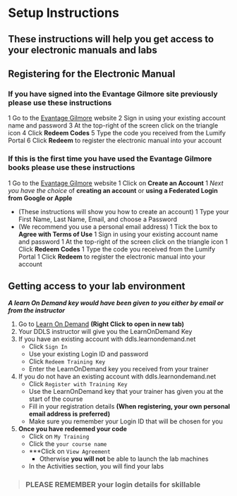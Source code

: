 # Setup Instructions

## These instructions will help you get access to your electronic manuals and labs

## Registering for the Electronic Manual
### If you have signed into the Evantage Gilmore site previously please use these instructions
1 Go to the [Evantage Gilmore](https://evantage.gilmoreglobal.com/) website
2 Sign in using your existing account name and password
3 At the top-right of the screen click on the triangle icon
4 Click **Redeem Codes**
5 Type the code you received from the Lumify Portal
6 Click **Redeem** to register the electronic manual into your account

### If this is the first time you have used the Evantage Gilmore books please use these instructions
1 Go to the [Evantage Gilmore](https://evantage.gilmoreglobal.com/) website
1 Click on **Create an Account**
1 *Next you have the choice* of **creating an account** or **using a Federated Login from Google or Apple**
  - (These instructions will show you how to create an account)
1 Type your First Name, Last Name, Email, and choose a Password
  - (We recommend you use a personal email address)
1 Tick the box to **Agree with Terms of Use**
1 Sign in using your existing account name and password
1 At the top-right of the screen click on the triangle icon
1 Click **Redeem Codes**
1 Type the code you received from the Lumify Portal
1 Click **Redeem** to register the electronic manual into your account


## Getting access to your lab environment
***A learn On Demand key would have been given to you either by email or from the instructor***

1. Go to [Learn On Demand](https://ddls.learnondemand.net) **(Right Click to open in new tab)**
2. Your DDLS instructor will give you the LearnOnDemand Key
3. If you have an existing account with ddls.learnondemand.net
    - Click ```Sign In```
    - Use your existing Login ID and password
    - Click ```Redeem Training Key```
    - Enter the LearnOnDemand key you received from your trainer
4. If you do not have an existing account with ddls.learnondemand.net
    - Click `Register with Training Key`  
    - Use the LearnOnDemand key that your trainer has given you at the start of the course
    - Fill in your registration details **(When registering, your own personal email address is preferred)**
    - Make sure you remember your Login ID that will be chosen for you
5. **Once you have redeemed your code**
    - Click on ```My Training```
    - Click the ```your course name```
    - ***Click on ```View Agreement``` 
      - Otherwise **you will not** be able to launch the lab machines
    - In the Activities section, you will find your labs

> ### **PLEASE REMEMBER your login details for skillable** ###
